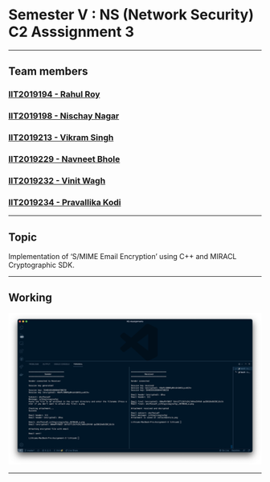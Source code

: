 # Semester V : NS (Network Security) C2 Asssignment 3
___
## Team members 
### [IIT2019194 - Rahul Roy](https://github.com/Rahul171201)
### [IIT2019198 - Nischay Nagar](https://github.com/nischaynagar)
### [IIT2019213 - Vikram Singh](https://github.com/vikram605)
### [IIT2019229 - Navneet Bhole](https://github.com/Ephiret)
### [IIT2019232 - Vinit Wagh](https://github.com/vvvinit)
### [IIT2019234 - Pravallika Kodi](https://github.com/iit2019234)
___
## Topic
Implementation of ‘S/MIME Email Encryption’ using C++ and MIRACL Cryptographic SDK.
___

## Working
![SCREEN](sc.png)
___
